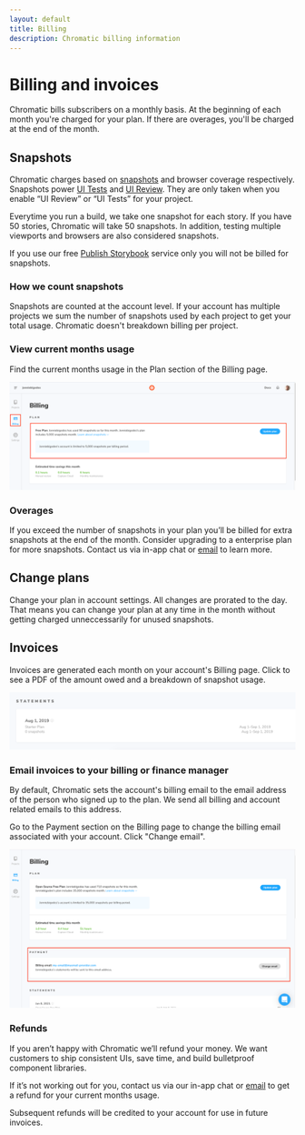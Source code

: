 ```yaml
---
layout: default
title: Billing
description: Chromatic billing information
---
```


# Billing and invoices

Chromatic bills subscribers on a monthly basis. At the beginning of each month you're charged for your plan. If there are overages, you'll be charged at the end of the month.

## Snapshots

Chromatic charges based on [snapshots](snapshots) and browser coverage respectively. Snapshots power [UI Tests](tests) and [UI Review](review). They are only taken when you enable “UI Review” or “UI Tests” for your project.

Everytime you run a build, we take one snapshot for each story. If you have 50 stories, Chromatic will take 50 snapshots. In addition, testing multiple viewports and browsers are also considered snapshots.

<div class="aside">

If you use our free [Publish Storybook](setup) service only you will not be billed for snapshots.

</div>

### How we count snapshots

Snapshots are counted at the account level. If your account has multiple projects we sum the number of snapshots used by each project to get your total usage. Chromatic doesn't breakdown billing per project.

### View current months usage

Find the current months usage in the Plan section of the Billing page.

![Chromatic monthly snapshots used](img/article-view-snapshots-billing-screen.png)

### Overages

If you exceed the number of snapshots in your plan you’ll be billed for extra snapshots at the end of the month. Consider upgrading to a enterprise plan for more snapshots. Contact us via <a class="intercom-concierge-bot">in-app chat</a> or <a href="mailto:support@chromatic.com?Subject=Custom%20plan">email</a>
to learn more.

## Change plans

Change your plan in account settings. All changes are prorated to the day. That means you can change your plan at any time in the month without getting charged unneccessarily for unused snapshots.

## Invoices

Invoices are generated each month on your account's Billing page. Click to see a PDF of the amount owed and a breakdown of snapshot usage.

![Chromatic invoice statement](img/articles-chromatic-invoice-view-statements.png)

### Email invoices to your billing or finance manager

By default, Chromatic sets the account's billing email to the email address of the person who signed up to the plan. We send all billing and account related emails to this address.

Go to the Payment section on the Billing page to change the billing email associated with your account. Click "Change email".

![Chromatic billing](img/articles-chromatic-change-billing-email-billscreen.png)

### Refunds

If you aren’t happy with Chromatic we’ll refund your money. We want customers to ship consistent UIs, save time, and build bulletproof component libraries.

If it’s not working out for you, contact us via our <a class="intercom-concierge-bot">in-app chat</a> or [email](mailto:support@chromatic.com) to get a refund for your current months usage.

Subsequent refunds will be credited to your account for use in future invoices.
